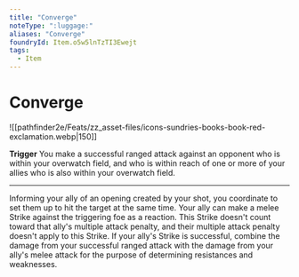 ```yaml
---
title: "Converge"
noteType: ":luggage:"
aliases: "Converge"
foundryId: Item.o5w5lnTzTI3Ewejt
tags:
  - Item
---
```


# Converge
![[pathfinder2e/Feats/zz_asset-files/icons-sundries-books-book-red-exclamation.webp|150]]

**Trigger** You make a successful ranged attack against an opponent who is within your overwatch field, and who is within reach of one or more of your allies who is also within your overwatch field.

* * *

Informing your ally of an opening created by your shot, you coordinate to set them up to hit the target at the same time. Your ally can make a melee Strike against the triggering foe as a reaction. This Strike doesn't count toward that ally's multiple attack penalty, and their multiple attack penalty doesn't apply to this Strike. If your ally's Strike is successful, combine the damage from your successful ranged attack with the damage from your ally's melee attack for the purpose of determining resistances and weaknesses.
